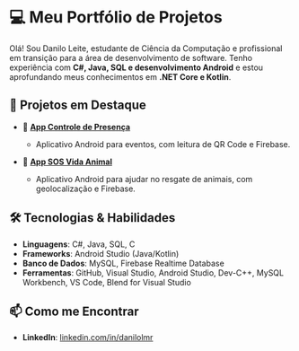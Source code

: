 # 💻 Meu Portfólio de Projetos

Olá! Sou Danilo Leite, estudante de Ciência da Computação e profissional em transição para a área de desenvolvimento de software. Tenho experiência com **C#, Java, SQL e desenvolvimento Android** e estou aprofundando meus conhecimentos em **.NET Core e Kotlin**.

## 🚀 Projetos em Destaque

- 📱 **[App Controle de Presença](https://github.com/danilolmr/portfolio/tree/main/app-controle-presenca)**
  - Aplicativo Android para eventos, com leitura de QR Code e Firebase.

- 🐾 **[App SOS Vida Animal](https://github.com/danilolmr/portfolio/tree/main/app-sos-vida-animal)**
  - Aplicativo Android para ajudar no resgate de animais, com geolocalização e Firebase.

## 🛠 Tecnologias & Habilidades
- **Linguagens**: C#, Java, SQL, C
- **Frameworks**: Android Studio (Java/Kotlin)
- **Banco de Dados**: MySQL, Firebase Realtime Database
- **Ferramentas**: GitHub, Visual Studio, Android Studio, Dev-C++, MySQL Workbench, VS Code, Blend for Visual Studio

## 📫 Como me Encontrar
- **LinkedIn**: [linkedin.com/in/danilolmr](https://www.linkedin.com/in/danilolmr/)


